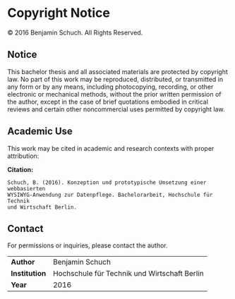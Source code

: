 # Copyright Notice

© 2016 Benjamin Schuch. All Rights Reserved.

## Notice

This bachelor thesis and all associated materials are protected by copyright law. No part of this work may be reproduced, distributed, or transmitted in any form or by any means, including photocopying, recording, or other electronic or mechanical methods, without the prior written permission of the author, except in the case of brief quotations embodied in critical reviews and certain other noncommercial uses permitted by copyright law.

## Academic Use

This work may be cited in academic and research contexts with proper attribution:

**Citation:**
```
Schuch, B. (2016). Konzeption und prototypische Umsetzung einer webbasierten
WYSIWYG-Anwendung zur Datenpflege. Bachelorarbeit, Hochschule für Technik
und Wirtschaft Berlin.
```

## Contact

For permissions or inquiries, please contact the author.

| | |
|---|---|
| **Author** | Benjamin Schuch |
| **Institution** | Hochschule für Technik und Wirtschaft Berlin |
| **Year** | 2016 |
